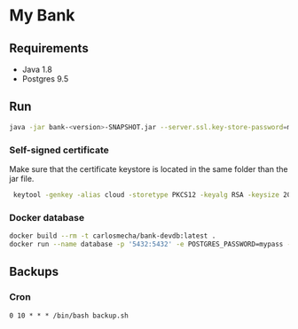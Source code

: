 # My Bank

## Requirements
- Java 1.8
- Postgres 9.5

## Run

```bash
java -jar bank-<version>-SNAPSHOT.jar --server.ssl.key-store-password=mypass > `date +%Y-%m-%d-%H-%M`.log
```
### Self-signed certificate

Make sure that the certificate keystore is located in the same folder than the jar file.

```bash
 keytool -genkey -alias cloud -storetype PKCS12 -keyalg RSA -keysize 2048 -keystore keystore.p12 -validity 3650
```

### Docker database
 
```bash
docker build --rm -t carlosmecha/bank-devdb:latest .
docker run --name database -p '5432:5432' -e POSTGRES_PASSWORD=mypass -e POSTGRES_USER=banking -e POSTGRES_DB=bank carlosmecha/bank-devdb
```


## Backups

### Cron
 
```cron
0 10 * * * /bin/bash backup.sh
```
